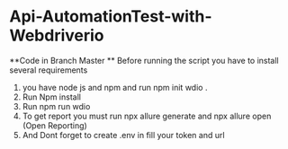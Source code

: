 # Api-AutomationTest-with-Webdriverio
**Code in Branch Master **
Before running the script you have to install several requirements
1. you have node js and npm and run npm init wdio .
2. Run Npm install
3. Run npm run wdio
4. To get report you must run npx allure generate and npx allure open (Open Reporting)
5. And Dont forget to create .env in fill your token and url
